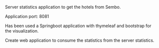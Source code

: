 Server statistics application to get the hotels from Sembo.

Application port: 8081

Has been used a Springboot application with thymeleaf and bootstrap for the visualization.

Create web application to consume the statistics from the server statistics.
